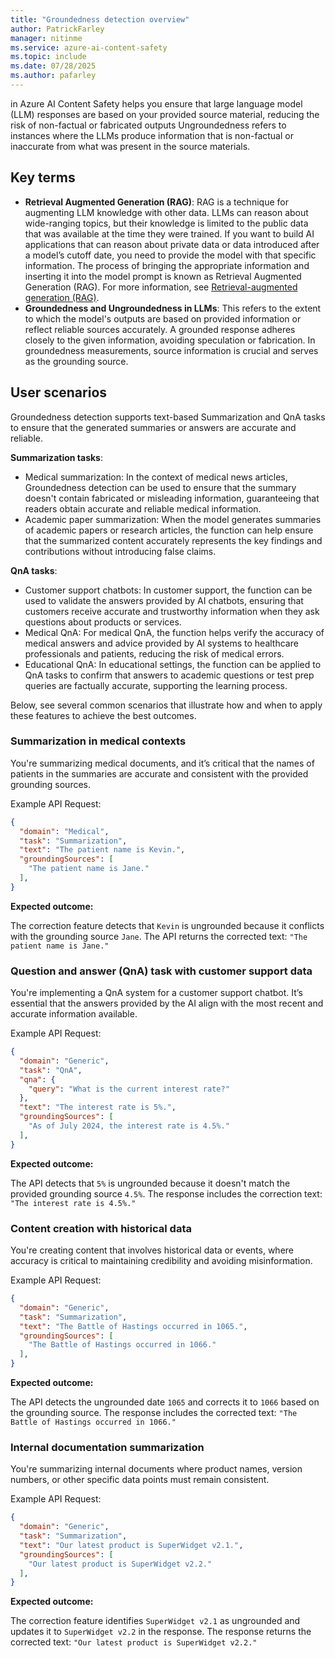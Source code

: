 ```yaml
---
title: "Groundedness detection overview"
author: PatrickFarley
manager: nitinme
ms.service: azure-ai-content-safety
ms.topic: include
ms.date: 07/28/2025
ms.author: pafarley
---
```



in Azure AI Content Safety helps you ensure that large language model (LLM) responses are based on your provided source material, reducing the risk of non-factual or fabricated outputs Ungroundedness refers to instances where the LLMs produce information that is non-factual or inaccurate from what was present in the source materials.

## Key terms

- **Retrieval Augmented Generation (RAG)**: RAG is a technique for augmenting LLM knowledge with other data. LLMs can reason about wide-ranging topics, but their knowledge is limited to the public data that was available at the time they were trained. If you want to build AI applications that can reason about private data or data introduced after a model’s cutoff date, you need to provide the model with that specific information. The process of bringing the appropriate information and inserting it into the model prompt is known as Retrieval Augmented Generation (RAG). For more information, see [Retrieval-augmented generation (RAG)](https://python.langchain.com/docs/tutorials/rag/).
- **Groundedness and Ungroundedness in LLMs**: This refers to the extent to which the model's outputs are based on provided information or reflect reliable sources accurately. A grounded response adheres closely to the given information, avoiding speculation or fabrication. In groundedness measurements, source information is crucial and serves as the grounding source.


## User scenarios

Groundedness detection supports text-based Summarization and QnA tasks to ensure that the generated summaries or answers are accurate and reliable.

**Summarization tasks**:
- Medical summarization: In the context of medical news articles, Groundedness detection can be used to ensure that the summary doesn't contain fabricated or misleading information, guaranteeing that readers obtain accurate and reliable medical information.
- Academic paper summarization: When the model generates summaries of academic papers or research articles, the function can help ensure that the summarized content accurately represents the key findings and contributions without introducing false claims.

**QnA tasks**:
- Customer support chatbots: In customer support, the function can be used to validate the answers provided by AI chatbots, ensuring that customers receive accurate and trustworthy information when they ask questions about products or services.
- Medical QnA: For medical QnA, the function helps verify the accuracy of medical answers and advice provided by AI systems to healthcare professionals and patients, reducing the risk of medical errors.
- Educational QnA: In educational settings, the function can be applied to QnA tasks to confirm that answers to academic questions or test prep queries are factually accurate, supporting the learning process.


Below, see several common scenarios that illustrate how and when to apply these features to achieve the best outcomes.

### Summarization in medical contexts

You're summarizing medical documents, and it’s critical that the names of patients in the summaries are accurate and consistent with the provided grounding sources.

Example API Request:

```json
{
  "domain": "Medical",
  "task": "Summarization",
  "text": "The patient name is Kevin.",
  "groundingSources": [
    "The patient name is Jane."
  ],
}
```

**Expected outcome:**

The correction feature detects that `Kevin` is ungrounded because it conflicts with the grounding source `Jane`. The API returns the corrected text: `"The patient name is Jane."`

### Question and answer (QnA) task with customer support data

You're implementing a QnA system for a customer support chatbot. It’s essential that the answers provided by the AI align with the most recent and accurate information available.

Example API Request:

```json
{
  "domain": "Generic",
  "task": "QnA",
  "qna": {
    "query": "What is the current interest rate?"
  },
  "text": "The interest rate is 5%.",
  "groundingSources": [
    "As of July 2024, the interest rate is 4.5%."
  ],
}
```
**Expected outcome:**

The API detects that `5%` is ungrounded because it doesn't match the provided grounding source `4.5%`. The response includes the correction text: `"The interest rate is 4.5%."`


### Content creation with historical data

You're creating content that involves historical data or events, where accuracy is critical to maintaining credibility and avoiding misinformation.

Example API Request:

```json
{
  "domain": "Generic",
  "task": "Summarization",
  "text": "The Battle of Hastings occurred in 1065.",
  "groundingSources": [
    "The Battle of Hastings occurred in 1066."
  ],
}
```
**Expected outcome:**

The API detects the ungrounded date `1065` and corrects it to `1066` based on the grounding source. The response includes the corrected text: `"The Battle of Hastings occurred in 1066."`


### Internal documentation summarization

You're summarizing internal documents where product names, version numbers, or other specific data points must remain consistent.

Example API Request:

```json
{
  "domain": "Generic",
  "task": "Summarization",
  "text": "Our latest product is SuperWidget v2.1.",
  "groundingSources": [
    "Our latest product is SuperWidget v2.2."
  ],
}
```

**Expected outcome:**

The correction feature identifies `SuperWidget v2.1` as ungrounded and updates it to `SuperWidget v2.2` in the response. The response returns the corrected text: `"Our latest product is SuperWidget v2.2."`